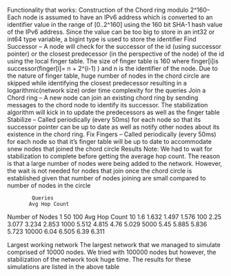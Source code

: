 Functionality that works:
	Construction of the Chord ring modulo 2^160– 
		Each node is assumed to have an IPv6 address which is converted to an identifier value in the range of [0..2^160] 
		using the 160 bit SHA-1 hash value of the IPv6 address. Since the value can be too big to store in an int32 or 
		int64 type variable, a bigint type is used to store the identifier
	Find Successor –
		A node will check for the successor of the id (using successor pointer) or the closest predecessor 
		(in the perspective of the node) of the id using the local finger table. The size of finger table 
		is 160 where finger[i]is successor(finger[i]= n + 2^(i-1) ) and n is the identifier of the node. Due 
		to the nature of finger table, huge number of nodes in the chord circle are skipped while identifying 
		the closest predecessor resulting in a logarithmic(network size) order time complexity for the queries
	Join a Chord ring – 
		A new node can join an existing chord ring by sending messages to the chord node to identify its successor. 
		The stabilization algorithm will kick in to update the predecessors as well as the finger table
	Stabilize – 
		Called periodically (every 50ms) for each node so that its successor pointer can be up to date as well as 
		notify other nodes about its existence in the chord ring. 
	Fix Fingers – 
		Called periodically (every 50ms) for each node so that it’s finger table will be up to date to accommodate 
		snew nodes that joined the chord circle
Results
	Note: We had to wait for stabilization to complete before getting the average hop count. The reason is that a large 
	number of nodes were being added to the network. However, the 	wait is not needed for nodes that join once the chord 
	circle is established given that number of nodes joining are small compared to number of nodes in the circle

			Queries	
		   Avg Hop Count	
Number of Nodes	1	50	100	Avg Hop Count
10		1.6	1.632	1.497	1.576
100		2.25	3.077	3.234	2.853
1000		5.512	4.815	4.76	5.029
5000		5.45	5.885	5.836	5.723
10000		6.04	6.505	6.39	6.311


Largest working network
	The largest network that we managed to simulate comprised of 10000 nodes. We tried with 100000 nodes but however, 
	the stabilization of the network took huge time. The results for these simulations are listed in the above table

